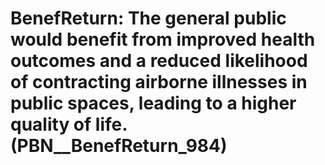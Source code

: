 # BenefReturn: __The general public would benefit from improved health outcomes and a reduced likelihood of contracting airborne illnesses in public spaces, leading to a higher quality of life.__ (PBN__BenefReturn_984)

